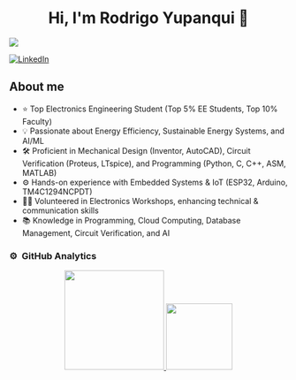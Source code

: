 <div align="center">
<h1 align="center">Hi, I'm Rodrigo Yupanqui</a> 👋</h1>
</div>
<img src="https://i.imgur.com/0JGAqYE.png">

[![LinkedIn](https://img.shields.io/badge/LinkedIn-Connect-blue?style=flat-square&logo=linkedin)](https://www.linkedin.com/in/rodrigo-yupanqui/)

## About me

- ⭐ Top Electronics Engineering Student (Top 5% EE Students, Top 10% Faculty)
- 💡 Passionate about Energy Efficiency, Sustainable Energy Systems, and AI/ML
- 🛠️ Proficient in Mechanical Design (Inventor, AutoCAD), Circuit Verification (Proteus, LTspice), and Programming (Python, C, C++, ASM, MATLAB)
- ⚙️ Hands-on experience with Embedded Systems & IoT (ESP32, Arduino, TM4C1294NCPDT)
- 🧑‍🏫 Volunteered in Electronics Workshops, enhancing technical & communication skills
- 📚 Knowledge in Programming, Cloud Computing, Database Management, Circuit Verification, and AI

### ⚙️ &nbsp;GitHub Analytics

<p align="center">
  <a href="https://github.com/RodrigoYupanqui">
    <img height="180em" src="https://github-readme-stats-eight-theta.vercel.app/api?username=RodrigoYupanqui&show_icons=true&theme=algolia&include_all_commits=true&count_private=true"/>
    <img height="120em" src="https://github-readme-stats-eight-theta.vercel.app/api/top-langs/?username=RodrigoYupanqui&layout=compact&langs_count=8&theme=algolia"/>
  </a>
</p>
